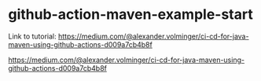 # github-action-maven-example-start
Link to tutorial: https://medium.com/@alexander.volminger/ci-cd-for-java-maven-using-github-actions-d009a7cb4b8f

https://medium.com/@alexander.volminger/ci-cd-for-java-maven-using-github-actions-d009a7cb4b8f 
